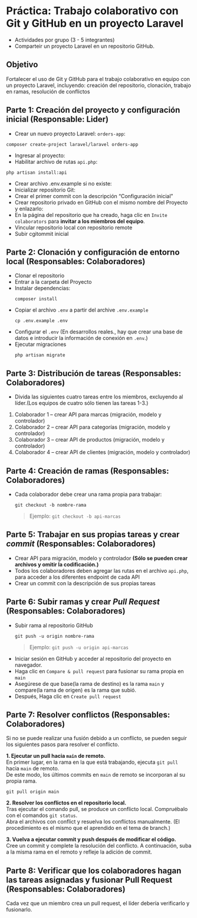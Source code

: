 # Práctica: Trabajo colaborativo con Git y GitHub en un proyecto Laravel
- Actividades por grupo (3 - 5 integrantes)
- Comparteir un proyecto Laravel en un repositorio GitHub.

## Objetivo
Fortalecer el uso de Git y GitHub para el trabajo colaborativo en equipo con un proyecto Laravel, incluyendo: creación del repositorio, clonación, trabajo en ramas, resolución de conflictos

## Parte 1: Creación del proyecto y configuración inicial (Responsable: Lider)
-	Crear un nuevo proyecto Laravel: `orders-app`:
  ```
  composer create-project laravel/laravel orders-app
  ```
-	Ingresar al proyecto:
-	Habilitar archivo de rutas `api.php`:
  ```
  php artisan install:api
  ```
-	Crear archivo .env.example si no existe:
- Inicializar repositorio Git:
- Crear el primer commit con la descripción “Configuración inicial”
- Crear repositorio privado en GitHub con el mismo nombre del Proyecto y enlazarlo:
- En la página del repositorio que ha creado, haga clic en `Invite colaborators` para **invitar a los miembros del equipo**.
- Vincular repositorio local con repositorio remote
- Subir cgitommit inicial

## Parte 2: Clonación y configuración de entorno local (Responsables: Colaboradores)
- Clonar el repositorio
- Entrar a la carpeta del Proyecto
- Instalar dependencias:
  ```
  composer install
  ```
- Copiar el archivo `.env` a partir del archive `.env.example`
  ```
  cp .env.example .env
  ```
- Configurar el `.env` (En desarrollos reales., hay que crear una base de datos e introducir la información de conexión en `.env`.)
- Ejecutar migraciones
  ```
  php artisan migrate
  ```

## Parte 3: Distribución de tareas (Responsables: Colaboradores)
- Divida las siguientes cuatro tareas entre los miembros, excluyendo al líder.(Los equipos de cuatro sólo tienen las tareas 1-3.)
1. Colaborador 1 – crear API para marcas (migración, modelo y controlador)
2. Colaborador 2 – crear API para categorías (migración, modelo y controlador)
3. Colaborador 3 – crear API de productos (migración, modelo y controlador)
4. Colaborador 4 – crear API de clientes (migración, modelo y controlador)

##  Parte 4: Creación de ramas (Responsables: Colaboradores)
- Cada colaborador debe crear una rama propia para trabajar:
  ```
  git checkout -b nombre-rama
  ```
  > Ejemplo: `git checkout -b api-marcas`

## Parte 5: Trabajar en sus propias tareas y crear ***commit*** (Responsables: Colaboradores)
- Crear API para migración, modelo y controlador **(Sólo se pueden crear archivos y omitir la codificación.)**
- Todos los colaboradores deben agregar las rutas en el archivo `api.php`, para acceder a los diferentes endpoint de cada API
- Crear un commit con la descripción de sus propias tareas

## Parte 6: Subir ramas y crear ***Pull Request*** (Responsables: Colaboradores)
- Subir rama al repositorio GitHub
  ```
  git push -u origin nombre-rama
  ```
    > Ejemplo: `git push -u origin api-marcas`
- Iniciar sesión en GitHub y acceder al repositorio del proyecto en navegador.
- Haga clic en `Compare & pull request` para fusionar su rama propia en `main`
- Asegúrese de que base(la rama de destino) es la rama `main` y compare(la rama de origen) es la rama que subió.
- Después, Haga clic en `Create pull request`

## Parte 7: Resolver conflictos (Responsables: Colaboradores)
Si no se puede realizar una fusión debido a un conflicto, se pueden seguir los siguientes pasos para resolver el conflicto.

**1. Ejecutar un pull hacia `main` de remoto.** <br>
   En primer lugar, en la rama en la que está trabajando, ejecuta `git pull` hacia `main` de remoto.<br>
   De este modo, los últimos commits en `main` de remoto se incorporan al su propia rama.
   ```
   git pull origin main
   ```

**2. Resolver los conflictos en el repositorio local.** <br>
   Tras ejecutar el comando pull, se produce un conflicto local. Compruébalo con el comandos `git status`.<br>
   Abra el archivos con conflict y resuelva los conflictos manualmente. (El procedimiento es el mismo que el aprendido en el tema de branch.)

**3. Vuelva a ejecutar commit y push después de modificar el código.** <br>
   Cree un commit y complete la resolución del conflicto.
   A continuación, suba a la misma rama en el remoto y refleje la adición de commit.

## Parte 8: Verificar que los colaboradores hagan las tareas asignadas y fusionar Pull Request (Responsables: Colaboradores)
Cada vez que un miembro crea un pull request, el líder debería verificarlo y fusionarlo.
